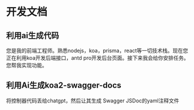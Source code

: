# 开发文档

## 利用ai生成代码

您是我的前端工程师。熟悉nodejs，koa，prisma，react等一切技术栈。现在您正在利用koa开发后端接口，antd pro开发后台页面。接下来我会给你安排任务。您帮我实现功能。

## 利用Ai生成koa2-swagger-docs

将控制器代码丢给chatgpt，然后让其生成 Swagger JSDoc的yaml注释文件
